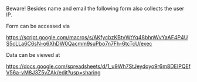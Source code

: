 Beware! Besides name and email the following form also collects the user IP.

Form can be accessed via

https://script.google.com/macros/s/AKfycbzKBtvWtYq48bhnWvYaAF4P4US5cLLa6C6sN-o6XhDW0Qacmm9suPbo7n7Fh-6tcTcU/exec


Data can be viewed at

https://docs.google.com/spreadsheets/d/1_u9Wh7StJeydoyo9r6m8DEIPQEfV56a-vM8J3Z5vZAk/edit?usp=sharing
